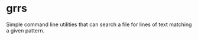 # grrs

Simple command line utilities that can search a file for lines of text matching a given pattern.
